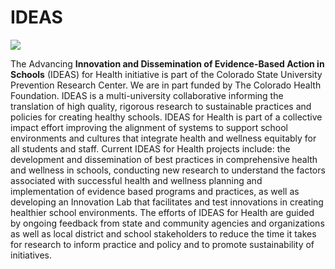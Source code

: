 # IDEAS

![](http://www.prc.chhs.colostate.edu/img/303986_PreventionRsrchCtr_Logo_C357.jpg)

The Advancing **Innovation and Dissemination of Evidence-Based Action in Schools** (IDEAS) for Health initiative is part of the Colorado State University Prevention Research Center. We are in part funded by The Colorado Health Foundation. IDEAS is a multi-university collaborative informing the translation of high quality, rigorous research to sustainable practices and policies for creating healthy schools. IDEAS for Health is part of a collective impact effort improving the alignment of systems to support school environments and cultures that integrate health and wellness equitably for all students and staff. Current IDEAS for Health projects include: the development and dissemination of best practices in comprehensive health and wellness in schools, conducting new research to understand the factors associated with successful health and wellness planning and implementation of evidence based programs and practices, as well as developing an Innovation Lab that facilitates and test innovations in creating healthier school environments. The efforts of IDEAS for Health are guided by ongoing feedback from state and community agencies and organizations as well as local district and school stakeholders to reduce the time it takes for research to inform practice and policy and to promote sustainability of initiatives.
